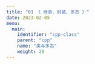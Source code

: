 ```yaml
---
title: "01 《 继承、封装、多态 》"
date: 2023-02-05
menu:
  main:
    identifier: "cpp-class"
    parent: "cpp"
    name: "类与多态"
    weight: 20
---
```






